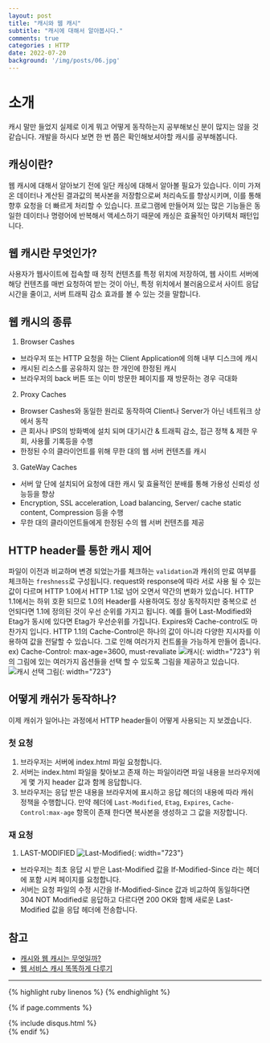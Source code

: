 ```yaml
---
layout: post
title: "캐시와 웹 캐시"
subtitle: "캐시에 대해서 알아봅시다."
comments: true
categories : HTTP
date: 2022-07-20
background: '/img/posts/06.jpg'
---
```


# 소개
캐시 말만 들었지 실제로 이게 뭐고 어떻게 동작하는지 공부해보신 분이 많지는 않을 것 같습니다.
개발을 하시다 보면 한 번 쯤은 확인해보셔야할 캐시를 공부해봅니다.

## 캐싱이란?
웹 캐시에 대해서 알아보기 전에 일단 캐싱에 대해서 알아볼 필요가 있습니다.
이미 가져온 데이터나 계산된 결과값의 복사본을 저장함으로써 처리속도를 향상시키며,
이를 통해 향후 요청을 더 빠르게 처리할 수 있습니다.
프로그램에 만들어져 있는 많은 기능들은 동일한 데이터나 명령어에 반복해서 액세스하기 때문에 캐싱은 
효율적인 아키텍처 패턴입니다.

## 웹 캐시란 무엇인가?
사용자가 웹사이트에 접속할 때 정적 컨텐츠를 특정 위치에 저장하여, 웹 사이트 서버에 해당 컨텐츠를 매번 요청하여 받는 것이 아닌, 특정 위치에서 불러옴으로서 사이트 응답 시간을 줄이고, 서버 트래픽 감소 효과를 볼 수 있는 것을 말합니다.

## 웹 캐시의 종류
1. Browser Cashes
- 브라우저 또는 HTTP 요청을 하는 Client Application에 의해 내부 디스크에 캐시
- 캐시된 리소스를 공유하지 않는 한 개인에 한정된 캐시
- 브라우저의 back 버튼 또는 이미 방문한 페이지를 재 방문하는 경우 극대화

2. Proxy Caches
- Browser Cashes와 동일한 원리로 동작하여 Client나 Server가 아닌 네트워크 상에서 동작
- 큰 회사나 IPS의 방화벽에 설치 되며 대기시간 & 트래픽 감소, 접근 정책 & 제한 우회, 사용률 기록등을 수행
- 한정된 수의 클라이언트를 위해 무한 대의 웹 서버 컨텐츠를 캐시

3. GateWay Caches
- 서버 앞 단에 설치되어 요청에 대한 캐시 및 효율적인 분배를 통해 가용성 신뢰성 성능등을 향상
- Encryption, SSL acceleration, Load balancing, Server/ cache static content, Compression 등을 수행
- 무한 대의 클라이언트들에게 한정된 수의 웹 서버 컨텐츠를 제공

## HTTP header를 통한 캐시 제어
파일이 이전과 비교하며 변경 되었는가를 체크하는 `validation`과 캐쉬의 만료 여부를 체크하는 `freshness`로 구성됩니다. 
request와 response에 따라 서로 사용 될 수 있는 값이 다르며 HTTP 1.0에서 HTTP 1.1로 넘어 오면서 약간의 변화가 있습니다. 
HTTP 1.1에서는 하위 호환 되므로 1.0의 Header를 사용하여도 정상 동작하지만 중복으로 선언되다면 1.1에 정의된 것이 우선 순위를 가지고 됩니다.
예를 들어 Last-Modified와 Etag가 동시에 있다면 Etag가 우선순위를 가집니다.
Expires와 Cache-control도 마찬가지 입니다.
HTTP 1.1의 Cache-Control은 하나의 값이 아니라 다양한 지시자를 이용하여 값을 전달할 수 있습니다.
그로 인해 여러가지 컨트롤을 가능하게 만들어 줍니다.
ex) Cache-Control: max-age=3600, must-revaliate
![캐시](https://velog.velcdn.com/images%2Fjangwonyoon%2Fpost%2Fc000c410-3c10-4908-aea9-ce56cc78e16d%2F1.png){: width="723"}
위의 그림에 있는 여러가지 옵션들을 선택 할 수 있도록 그림을 제공하고 있습니다.
![캐시 선택 그림](https://velog.velcdn.com/images%2Fjangwonyoon%2Fpost%2F7664521f-4775-4b31-9467-20fbaa84d6f5%2F2.png){: width="723"}

## 어떻게 캐쉬가 동작하나?
이제 캐쉬가 일어나는 과정에서 HTTP header들이 어떻게 사용되는 지 보겠습니다.

### 첫 요청
1. 브라우저는 서버에 index.html 파일 요청합니다.
2. 서버는 index.html 파일을 찾아보고 존재 하는 파일이라면 파일 내용을 브라우저에게 몇 가지 header 값과 함께 응답합니다.
3. 브라우저는 응답 받은 내용을 브라우저에 표시하고 응답 헤더의 내용에 따라 캐쉬 정책을 수행합니다. 만약 헤더에 `Last-Modified`, `Etag`, `Expires`, `Cache-Control:max-age` 항목이 존재 한다면 복사본을 생성하고 그 값을 저장합니다.

### 재 요청
1. LAST-MODIFIED
![Last-Modified](https://velog.velcdn.com/images%2Fjangwonyoon%2Fpost%2F9c7baf15-d775-452b-a4aa-b6af5aca09b8%2F3.png){: width="723"}
- 브라우저는 최초 응답 시 받은 Last-Modified 값을 If-Modified-Since 라는 헤더에 포함 시켜 페이지를 요청합니다.
- 서버는 요청 파일의 수정 시간을 If-Modified-Since 값과 비교하여 동일하다면 304 NOT Modified로 응답하고 다르다면 200 OK와 함께 새로운 Last-Modified 값을 응답 헤더에 전송합니다.


 

## 참고
- [캐시와 웹 캐시는 무엇일까?](https://velog.io/@jangwonyoon/%EC%BA%90%EC%8B%9C%EC%99%80-%EC%9B%B9-%EC%BA%90%EC%8B%9C)
- [웹 서비스 캐시 똑똑하게 다루기](https://toss.tech/article/smart-web-service-cache)

--- 

{% highlight ruby linenos %}
{% endhighlight %}

{% if page.comments %}
<div id="post-disqus" class="container">
{% include disqus.html %}
</div>
{% endif %}
